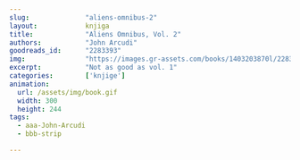 ```yaml
---
slug:              "aliens-omnibus-2"
layout:            knjiga
title:             "Aliens Omnibus, Vol. 2"
authors:           "John Arcudi"
goodreads_id:      "2283393"
img:               "https://images.gr-assets.com/books/1403203870l/2283393.jpg"
excerpt:           "Not as good as vol. 1"
categories:        ['knjige']
animation:
  url: /assets/img/book.gif
  width: 300
  height: 244
tags:
  - aaa-John-Arcudi
  - bbb-strip

---
```


